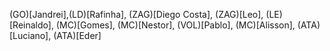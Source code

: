 (GO)[Jandrei],(LD)[Rafinha], (ZAG)[Diego Costa], (ZAG)[Leo], (LE)[Reinaldo], (MC)[Gomes], (MC)[Nestor], (VOL)[Pablo], (MC)[Alisson], (ATA)[Luciano], (ATA)[Eder]
